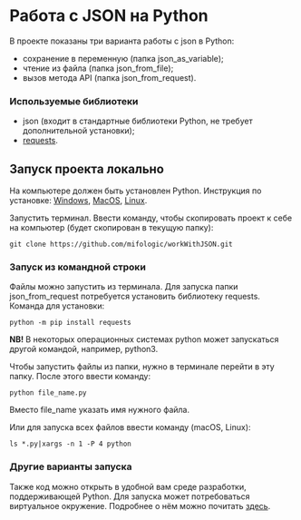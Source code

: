 # Работа с JSON на Python

В проекте показаны три варианта работы с json в Python:
* сохранение в переменную (папка json_as_variable);
* чтение из файла (папка json_from_file);
* вызов метода API (папка json_from_request).

### Используемые библиотеки
* json (входит в стандартные библиотеки Python, не требует дополнительной установки);
* [requests](https://requests.readthedocs.io/en/latest/).

## Запуск проекта локально
На компьютере должен быть установлен Python. Инструкция по установке: 
[Windows](https://metanit.com/python/tutorial/1.2.php),
[MacOS](https://metanit.com/python/tutorial/1.5.php),
[Linux](https://metanit.com/python/tutorial/1.6.php).

Запустить терминал. Ввести команду, чтобы скопировать проект к себе на компьютер (будет скопирован в текущую папку):
```commandline
git clone https://github.com/mifologic/workWithJSON.git
```

### Запуск из командной строки
Файлы можно запустить из терминала. Для запуска папки json_from_request потребуется установить библиотеку requests. 
Команда для установки:
````commandline
python -m pip install requests
````
**NB!** В некоторых операционных системах python может запускаться другой командой, например, python3. 

Чтобы запустить файлы из папки, нужно в терминале перейти в эту папку. После этого ввести команду:
```commandline
python file_name.py
```
Вместо file_name указать имя нужного файла.

Или для запуска всех файлов ввести команду (macOS, Linux):
```commandline
ls *.py|xargs -n 1 -P 4 python
```

### Другие варианты запуска
Также код можно открыть в удобной вам среде разработки, поддерживающей Python. 
Для запуска может потребоваться виртуальное окружение. Подробнее о нём можно почитать [здесь](https://pavel-karateev.gitbook.io/intermediate-python/sredstva-razrabotki/virtual_environment). 
